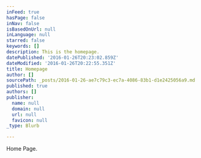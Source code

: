 ```yaml
---
inFeed: true
hasPage: false
inNav: false
isBasedOnUrl: null
inLanguage: null
starred: false
keywords: []
description: This is the homepage.
datePublished: '2016-01-26T20:23:02.859Z'
dateModified: '2016-01-26T20:22:55.351Z'
title: Homepage
author: []
sourcePath: _posts/2016-01-26-ae7c79c3-ec7a-4086-83b1-d1e2425056a9.md
published: true
authors: []
publisher:
  name: null
  domain: null
  url: null
  favicon: null
_type: Blurb

---
```

Home Page.